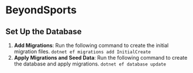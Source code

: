 # BeyondSports

## Set Up the Database
1. **Add Migrations**: Run the following command to create the initial migration files.
`dotnet ef migrations add InitialCreate`
2. **Apply Migrations and Seed Data**: Run the following command to create the database and apply migrations.
`dotnet ef database update`
